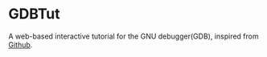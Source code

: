 # GDBTut
A web-based interactive tutorial for the GNU debugger(GDB), inspired from [Github](try.github.io).
